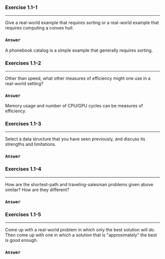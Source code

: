 ### Exercise 1.1-1
***
Give a real-world example that requires sorting or a real-world example that requires computing a convex hull.

### `Answer`
A phonebook catalog is a simple example that generally requires sorting.

### Exercises 1.1-2
***
Other than speed, what other measures of efficiency might one use in a real-world setting?

### `Answer`
Memory usage and number of CPU/GPU cycles can be measures of efficiency.

### Exercises 1.1-3
***
Select a data structure that you have seen previously, and discuss its strengths and limitations.

### `Answer`


### Exercises 1.1-4
***
How are the shortest-path and traveling-salesman problems given above similar? How are they different?

### `Answer`


### Exercises 1.1-5
***
Come up with a real-world problem in which only the best solution will do. Then come up with one in which a solution that is "approximately" the best is good enough.

### `Answer`


